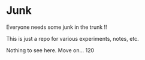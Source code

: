 # Junk

Everyone needs some junk in the trunk !!

This is just a repo for various experiments, notes, etc. 

Nothing to see here. Move on... 120
